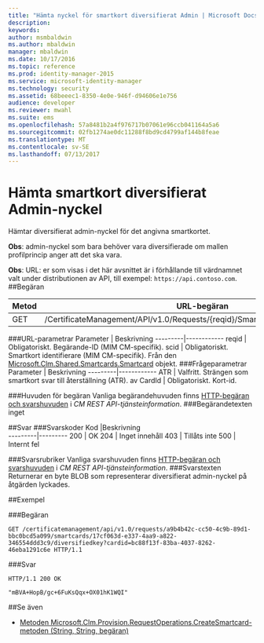 ```yaml
---
title: "Hämta nyckel för smartkort diversifierat Admin | Microsoft Docs"
description: 
keywords: 
author: msmbaldwin
ms.author: mbaldwin
manager: mbaldwin
ms.date: 10/17/2016
ms.topic: reference
ms.prod: identity-manager-2015
ms.service: microsoft-identity-manager
ms.technology: security
ms.assetid: 68beeec1-8350-4e0e-946f-d94606e1e756
audience: developer
ms.reviewer: mwahl
ms.suite: ems
ms.openlocfilehash: 57a8481b2a4f976717b07061e96ccb041164a5a6
ms.sourcegitcommit: 02fb1274ae0dc11288f8bd9cd4799af144b8feae
ms.translationtype: MT
ms.contentlocale: sv-SE
ms.lasthandoff: 07/13/2017
---
```

# <a name="get-smartcard-diversified-admin-key"></a>Hämta smartkort diversifierat Admin-nyckel
Hämtar diversifierat admin-nyckel för det angivna smartkortet.

**Obs**: admin-nyckel som bara behöver vara diversifierade om mallen profilprincip anger att det ska vara.

**Obs**: URL: er som visas i det här avsnittet är i förhållande till värdnamnet valt under distributionen av API, till exempel: `https://api.contoso.com`.
##<a name="request"></a>Begäran


Metod  |URL-begäran  
---------|---------
GET     |/CertificateManagement/API/v1.0/Requests/{reqid}/SmartCards/{scid}/diversifiedkey

###<a name="url-parameters"></a>URL-parametrar
Parameter | Beskrivning
---------|------------
reqid | Obligatoriskt. Begärande-ID (MIM CM-specifik).
scid | Obligatoriskt. Smartkort identifierare (MIM CM-specifik). Från den [Microsoft.Clm.Shared.Smartcards.Smartcard](http://msdn.microsoft.com/library/microsoft.clm.shared.smartcards.smartcard.aspx) objekt.
###<a name="query-parameters"></a>Frågeparametrar
Parameter | Beskrivning
---------|------------
ATR | Valfritt. Strängen som smartkort svar till återställning (ATR).
av CardId | Obligatoriskt. Kort-id.

###<a name="request-headers"></a>Huvuden för begäran
Vanliga begärandehuvuden finns [HTTP-begäran och svarshuvuden](certificate-management-rest-api-service-details.md#http-request-and-response-headers) i *CM REST API-tjänsteinformation*.
###<a name="request-body"></a>Begärandetexten
inget

##<a name="response"></a>Svar
###<a name="response-codes"></a>Svarskoder
Kod  |Beskrivning  
---------|---------
200     | OK
204 | Inget innehåll
403 | Tillåts inte
500 | Internt fel

###<a name="response-headers"></a>Svarsrubriker
Vanliga svarshuvuden finns [HTTP-begäran och svarshuvuden](certificate-management-rest-api-service-details.md#http-request-and-response-headers) i *CM REST API-tjänsteinformation*.
###<a name="response-body"></a>Svarstexten
Returnerar en byte BLOB som representerar diversifierat admin-nyckel på åtgärden lyckades.

##<a name="example"></a>Exempel

###<a name="request"></a>Begäran
```
GET /certificatemanagement/api/v1.0/requests/a9b4b42c-cc50-4c9b-89d1-bbc0bcd5a099/smartcards/17cf063d-e337-4aa9-a822-346554ddd3c9/diversifiedkey?cardid=bc88f13f-83ba-4037-8262-46eba1291c6e HTTP/1.1
```
###<a name="response"></a>Svar
```
HTTP/1.1 200 OK

"mBVA+HopB/gc+6FuKsQqx+OX01hK1WQI"
```       
##<a name="see-also"></a>Se även

- [Metoden Microsoft.Clm.Provision.RequestOperations.CreateSmartcard-metoden (String, String, begäran)](https://msdn.microsoft.com/library/windows/desktop/bb456812.aspx)
